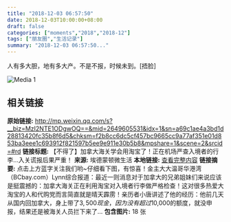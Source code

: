 ```yaml
---
title: "2018-12-03 06:57:50"
date: 2018-12-03T10:00:00+08:00
draft: false
categories: ["moments","2018","2018-12"]
tags: ["朋友圈","生活记录"]
summary: "2018-12-03 06:57:50..."
---
```


人有多大胆，地有多大产。不是不报，时候未到。[捂脸]

![Media 1](/Moments/photos/2018-12-03/201812030657500.jpg)

## 相关链接

**原始链接:** http://mp.weixin.qq.com/s?__biz=MzI2NTE1ODgwOQ==&mid=2649605531&idx=1&sn=a69c1ae4a3bd1d28813420fc35b8f6d5&chksm=f2b8cc6dc5cf457bc9665cc9a77af351e01d853ba3eee1c693912f821597b5ee9e911e30b5b8&mpshare=1&scene=2&srcid=#rd
**链接标题:** 【不得了】加拿大海关学会用淘宝了！正在机场严查入境者的行李…入关谎报后果严重！
**来源:** 埃德蒙顿微生活
**本地链接:** [查看完整内容](/link_content/2018/12/2018-12-03/link_content/)
**链接摘要:** 点击上方蓝字关注我们哟~仔细看下图，有惊喜！金主大大温哥华港湾（BCbay.com）Lynn综合报道：最近一则消息对于加拿大的兄弟姐妹们来说应该是挺震撼的：加拿大海关正在利用淘宝对入境者行李做严格检查！这对很多热爱大淘宝的人和代购党而言简直就是晴天霹雳！亲历者小唐讲述了他的经历：他前几天从国内回加拿大，身上带了$3,500现金，因为没有超过$10,000的额度，就没申报，结果还是被海关人员拦下来了...
**包含图片:** 18 张

